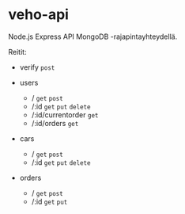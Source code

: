 # veho-api

Node.js Express API MongoDB -rajapintayhteydellä.

Reitit:
 - verify `post`
 - users
    - / `get` `post`
    - /:id `get` `put` `delete`
    - /:id/currentorder `get`
    - /:id/orders `get`
    
  - cars
    - / `get` `post`
    - /:id `get` `put` `delete`

  - orders
    - / `get` `post`
    - /:id `get` `put`
